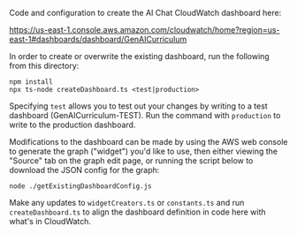 Code and configuration to create the AI Chat CloudWatch dashboard here:

https://us-east-1.console.aws.amazon.com/cloudwatch/home?region=us-east-1#dashboards/dashboard/GenAICurriculum

In order to create or overwrite the existing dashboard, run the following from this directory:

```
npm install
npx ts-node createDashboard.ts <test|production>
```

Specifying `test` allows you to test out your changes by writing to a test dashboard (GenAICurriculum-TEST). Run the command with `production` to write to the production dashboard.

Modifications to the dashboard can be made by using the AWS web console to generate the graph ("widget") you'd like to use,
then either viewing the "Source" tab on the graph edit page, or running the script below to download the JSON config for the graph:

`node ./getExistingDashboardConfig.js`

Make any updates to `widgetCreators.ts` or `constants.ts` and run `createDashboard.ts` to align
the dashboard definition in code here with what's in CloudWatch.
